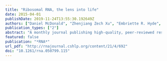 ```yaml
---
title: "Ribosomal RNA, the lens into life"
date: 2015-04-01
publishDate: 2019-11-24T13:55:30.192649Z
authors: ["Daniel McDonald", "Zhenjiang Zech Xu", "Embriette R. Hyde", "Rob Knight"]
publication_types: ["2"]
abstract: "A monthly journal publishing high-quality, peer-reviewed research on all topics related to RNA and its metabolism in all organisms"
featured: false
publication: "*RNA*"
url_pdf: "http://rnajournal.cshlp.org/content/21/4/692"
doi: "10.1261/rna.050799.115"
---
```


